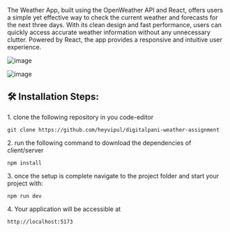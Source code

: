 The Weather App, built using the OpenWeather API and React, offers users a simple yet effective way to check the current weather and forecasts for the next three days. With its clean design and fast performance, users can quickly access accurate weather information without any unnecessary clutter. Powered by React, the app provides a responsive and intuitive user experience.

![image](https://github.com/heyvipul/digitalpani-weather-assignment/assets/131906819/85e7b387-22db-4d20-bb4b-7225d928d3ec)

![image](https://github.com/heyvipul/digitalpani-weather-assignment/assets/131906819/d02cb784-b708-41cc-b871-99a8313e32a2)

<h2>🛠️ Installation Steps:</h2>

<p>1. clone the following repository in you code-editor</p>

```
git clone https://github.com/heyvipul/digitalpani-weather-assignment
```

<p>2. run the following command to download the dependencies of client/server</p>

```
npm install
```
<p>3. once the setup is complete navigate to the project folder and start your project with:</p>

```
npm run dev 
```

<p>4. Your application will be accessible at</p>

```
http://localhost:5173 
```
